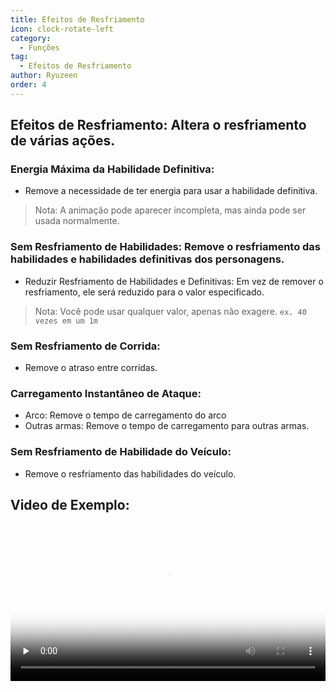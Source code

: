 ```yaml
---
title: Efeitos de Resfriamento
icon: clock-rotate-left
category:
  - Funções
tag:
  - Efeitos de Resfriamento
author: Ryuzeen
order: 4
---
```


## Efeitos de Resfriamento: Altera o resfriamento de várias ações.
### Energia Máxima da Habilidade Definitiva:
- Remove a necessidade de ter energia para usar a habilidade definitiva.
> Nota: A animação pode aparecer incompleta, mas ainda pode ser usada normalmente.
### Sem Resfriamento de Habilidades: Remove o resfriamento das habilidades e habilidades definitivas dos personagens.
- Reduzir Resfriamento de Habilidades e Definitivas: Em vez de remover o resfriamento, ele será reduzido para o valor especificado.
> Nota: Você pode usar qualquer valor, apenas não exagere. `ex. 40 vezes em um 1m`
### Sem Resfriamento de Corrida:
- Remove o atraso entre corridas.
### Carregamento Instantâneo de Ataque:
- Arco: Remove o tempo de carregamento do arco
- Outras armas: Remove o tempo de carregamento para outras armas.
### Sem Resfriamento de Habilidade do Veículo:
- Remove o resfriamento das habilidades do veículo.

## Video de Exemplo:

<video controls preload="none" width="100%" poster="https://nextcloud.atruicardona.xyz/s/6Gf3Wnc5F5bAfay/preview"><source src="https://nextcloud.atruicardona.xyz/s/6Gf3Wnc5F5bAfay/download" type="video/mp4"></video>
